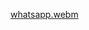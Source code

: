 [whatsapp.webm](https://github.com/RAHILANDANI/whatsApp_Clone/assets/110651901/50b5d710-da10-498b-8b2f-b203c39dd98e)

